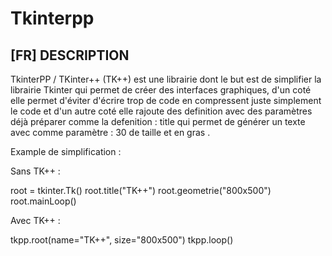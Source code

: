 # Tkinterpp

## [FR] DESCRIPTION

TkinterPP / TKinter++ (TK++) est une librairie dont le but est de simplifier la librairie Tkinter qui permet de créer des interfaces graphiques, d'un coté elle
permet d'éviter d'écrire trop de code en compressent juste simplement le code et d'un autre coté elle rajoute des definition avec des paramètres déjà
préparer comme la defenition : title qui permet de générer un texte avec comme paramètre : 30 de taille et en gras .

Example de simplification : 

Sans TK++ :

root = tkinter.Tk()
root.title("TK++")
root.geometrie("800x500")
root.mainLoop()

Avec TK++ : 

tkpp.root(name="TK++", size="800x500")
tkpp.loop()